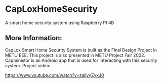 # CapLoxHomeSecurity
A smart home security system using Raspberry PI 4B
## More Information:
CapLox Smart Home Security System is built as the Final Design Project in METU EEE. This project is also presented in METU Project Fair 2022.
Capministor is an Android app that is used for interacting with this security system.
Project video:

https://www.youtube.com/watch?v=zqjlyyZyxJ0
